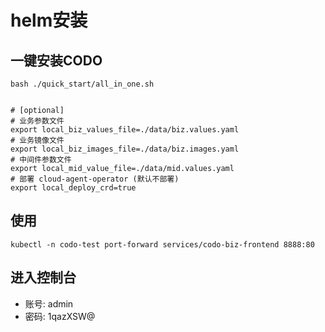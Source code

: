 # helm安装

## 一键安装CODO
```shell
bash ./quick_start/all_in_one.sh


# [optional]
# 业务参数文件
export local_biz_values_file=./data/biz.values.yaml
# 业务镜像文件
export local_biz_images_file=./data/biz.images.yaml
# 中间件参数文件
export local_mid_value_file=./data/mid.values.yaml
# 部署 cloud-agent-operator (默认不部署)
export local_deploy_crd=true
```

## 使用
```shell
kubectl -n codo-test port-forward services/codo-biz-frontend 8888:80
```

## 进入控制台
- 账号: admin
- 密码: 1qazXSW@


